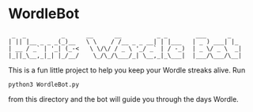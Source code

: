 # WordleBot
```
 _  _          _      __      __          _ _        ___      _   
| || |__ _ _ _(_)__   \ \    / /__ _ _ __| | |___   | _ ) ___| |_ 
| __ / _` | '_| (_-<   \ \/\/ / _ \ '_/ _` | / -_)  | _ \/ _ \  _|
|_||_\__,_|_| |_/__/    \_/\_/\___/_| \__,_|_\___|  |___/\___/\__|
```
This is a fun little project to help you keep your Wordle streaks alive. Run

```
python3 WordleBot.py
```

from this directory and the bot will guide you through the days Wordle. 